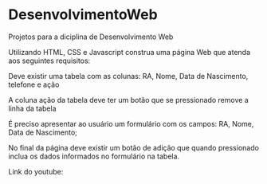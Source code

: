 # DesenvolvimentoWeb
Projetos para a diciplina de Desenvolvimento Web

Utilizando HTML, CSS e Javascript construa uma página Web que atenda aos seguintes requisitos:

Deve existir uma tabela com as colunas: RA, Nome, Data de Nascimento, telefone e ação

A coluna ação da tabela deve ter um botão que se pressionado remove a linha da tabela

É preciso apresentar ao usuário um formulário com os campos: RA, Nome, Data de Nascimento;

No final da página deve existir um botão de adição que quando pressionado inclua os dados informados no formulário na tabela.

Link do youtube: 
